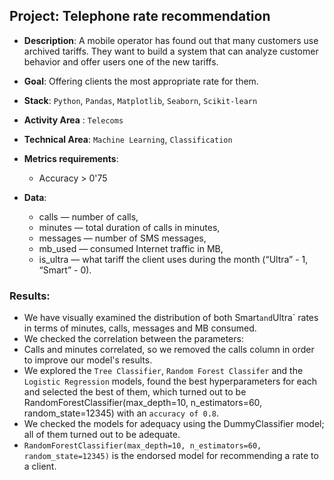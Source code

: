 ## Project: Telephone rate recommendation
* **Description**: A mobile operator has found out that many customers use archived tariffs. They want to build a system that can analyze customer behavior and offer users one of the new tariffs.
* **Goal**: Offering clients the most appropriate rate for them.
* **Stack**: `Python`,  `Pandas`, `Matplotlib`, `Seaborn`, `Scikit-learn`
* **Activity Area** : `Telecoms`
* **Technical Area**: `Machine Learning`, `Classification`

* **Metrics requirements**:
  - Accuracy > 0'75
*  **Data**:
    - calls — number of calls,
    - minutes — total duration of calls in minutes,
    - messages — number of SMS messages,
    - mb_used — consumed Internet traffic in MB,
    - is_ultra — what tariff the client uses during the month (“Ultra” - 1, “Smart” - 0).
    
### Results:

- We have visually examined the distribution of both  Smart` and `Ultra` rates in terms of minutes, calls, messages and MB consumed.
- We checked the correlation between the parameters:
- Calls and minutes correlated, so we removed the calls column in order to improve our model's results.
- We explored the `Tree Classifier`, `Random Forest Classifer` and the `Logistic Regression` models, found the best hyperparameters for each and selected the best of them, which turned out to be RandomForestClassifier(max_depth=10, n_estimators=60, random_state=12345) with an `accuracy of 0.8`.
- We checked the models for adequacy using the DummyClassifier model; all of them turned out to be adequate.
- `RandomForestClassifier(max_depth=10, n_estimators=60, random_state=12345)` is the endorsed model for recommending a rate to a client.
